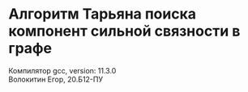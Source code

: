 # Алгоритм Тарьяна поиска компонент сильной связности в графе
Компилятор gcc, version: 11.3.0\
Волокитин Егор, 20.Б12-ПУ
